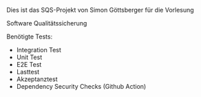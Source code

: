 Dies ist das SQS-Projekt von Simon Göttsberger für die Vorlesung

Software Qualitätssicherung


Benötigte Tests:

- Integration Test
- Unit Test
- E2E Test
- Lasttest 
- Akzeptanztest
- Dependency Security Checks (Github Action)

